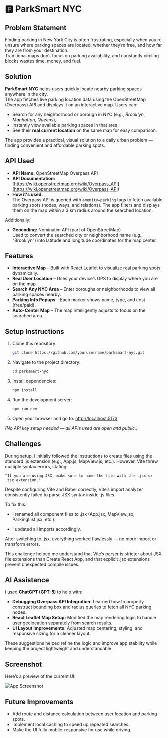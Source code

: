 # 🅿️ ParkSmart NYC

## Problem Statement
Finding parking in New York City is often frustrating, especially when you’re unsure where parking spaces are located, whether they’re free, and how far they are from your destination.  
Traditional maps don’t focus on parking availability, and constantly circling blocks wastes time, money, and fuel.  

## Solution
**ParkSmart NYC** helps users quickly locate nearby parking spaces anywhere in the city.  
The app fetches live parking location data using the OpenStreetMap (Overpass) API and displays it on an interactive map. Users can:
- Search for any neighborhood or borough in NYC (e.g., *Brooklyn*, *Manhattan*, *Queens*),
- Instantly view available parking spaces in that area,
- See their **real current location** on the same map for easy comparison.

The app provides a practical, visual solution to a daily urban problem — finding convenient and affordable parking spots.

## API Used
- **API Name:** OpenStreetMap Overpass API  
- **API Documentation:** [https://wiki.openstreetmap.org/wiki/Overpass_API](https://wiki.openstreetmap.org/wiki/Overpass_API)  
- **How it's used:**  
  The Overpass API is queried with `amenity=parking` tags to fetch available parking spots (nodes, ways, and relations). The app filters and displays them on the map within a 3 km radius around the searched location.  

Additionally:
- **Geocoding:** Nominatim API (part of OpenStreetMap)  
  Used to convert the searched city or neighborhood name (e.g., “Brooklyn”) into latitude and longitude coordinates for the map center.

## Features
-  **Interactive Map** – Built with React Leaflet to visualize real parking spots dynamically.  
-  **Real User Location** – Uses your device’s GPS to display where you are on the map.  
-  **Search Any NYC Area** – Enter boroughs or neighborhoods to view all parking spaces nearby.  
-  **Parking Info Popups** – Each marker shows name, type, and cost (free/paid).  
-  **Auto-Center Map** – The map intelligently adjusts to focus on the searched area.

## Setup Instructions
1. Clone this repository:
   ```bash
   git clone https://github.com/yourusername/parksmart-nyc.git
   ```
2. Navigate to the project directory:
   ```bash
   cd parksmart-nyc
   ```
3. Install dependencies:
   ```bash
   npm install
   ```
4. Run the development server:
   ```bash
   npm run dev
   ```
5. Open your browser and go to:
   [http://localhost:5173](http://localhost:5173)

*(No API key setup needed — all APIs used are open and public.)*


## Challenges

During setup, I initially followed the instructions to create files using the standard .js extension (e.g., App.js, MapView.js, etc.).
However, Vite threw multiple syntax errors, stating:

```"If you are using JSX, make sure to name the file with the .jsx or .tsx extension."```

Despite configuring Vite and Babel correctly, Vite’s import analyzer consistently failed to parse JSX syntax inside .js files.

To fix this:

- I renamed all component files to .jsx (App.jsx, MapView.jsx, ParkingList.jsx, etc.).

- I updated all imports accordingly.

After switching to .jsx, everything worked flawlessly — no more import or transform errors.

This challenge helped me understand that Vite’s parser is stricter about JSX file extensions than Create React App, and that explicit .jsx extensions prevent unexpected compile issues.

## AI Assistance
I used **ChatGPT (GPT-5)** to help with:
- **Debugging Overpass API Integration:** Learned how to properly construct bounding box and radius queries to fetch all NYC parking nodes.  
- **React Leaflet Map Setup:** Modified the map rendering logic to handle user geolocation separately from search results.  
- **UI Layout Improvements:** Adjusted map centering, styling, and responsive sizing for a cleaner layout.  

These suggestions helped refine the logic and improve app stability while keeping the project lightweight and understandable.

## Screenshot

Here’s a preview of the current UI:

![App Screenshot](Output%20Image.png)


## Future Improvements
- Add route and distance calculation between user location and parking spots.    
- Implement local caching to speed up repeated searches.  
- Make the UI fully mobile-responsive for use while driving.  
